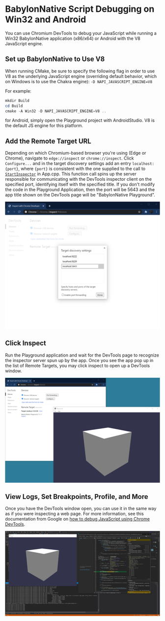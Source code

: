# BabylonNative Script Debugging on Win32 and Android
You can use Chromium DevTools to debug your JavaScript while running a Win32 BabylonNative application (x86/x64) or Android with the V8 JavaScript engine.

## Set up BabylonNative to Use V8
When running CMake, be sure to specify the following flag in order to use V8 as the underlying JavaScript engine (overriding default behavior, which on Windows is to use the Chakra engine):
`-D NAPI_JAVASCRIPT_ENGINE=V8`

For example:
```powershell
mkdir Build
cd Build
cmake -A Win32 -D NAPI_JAVASCRIPT_ENGINE=V8 ..
```

for Android, simply open the Playground project with AndroidStudio. V8 is the default JS engine for this platform.

## Add the Remote Target URL
Depending on which Chromium-based browser you're using (Edge or Chrome), navigate to `edge://inspect` or `chrome://inspect`.
Click `Configure...` and in the target discovery settings add an entry `localhost:{port}`, where `{port}` is consistent with the one supplied to the call to [`StartInspector`](https://github.com/BabylonJS/BabylonNative/blob/2db465f5569d8eb833245a41030c5219cfa3fe59/Apps/Playground/Win32/App.cpp#L141-L144) in App.cpp. This function call spins up the server responsible for communicating with the DevTools inspector client on the specified port, identifying itself with the specified title.
If you don't modify the code in the Playground Application, then the port will be 5643 and the app title shown on the DevTools page will be "BabylonNative Playground".

![Target discovery settings](Images/DevTools/chrome-targets.png)

## Click Inspect
Run the Playground application and wait for the DevTools page to recognize the inspector server spun up by the app. Once you see the app pop up in the list of Remote Targets, you may click inspect to open up a DevTools window.

![Ready to inspect](Images/DevTools/chrome-playground.png)

## View Logs, Set Breakpoints, Profile, and More
Once you have the DevTools window open, you can use it in the same way as if you were inspecting a web page.
For more information, see this documentation from Google on [how to debug JavaScript using Chrome DevTools](https://developer.chrome.com/docs/devtools/javascript/).

![DevTools window](Images/DevTools/devtools-breakpoint.png)
